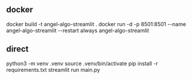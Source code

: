docker
---------------
docker build -t angel-algo-streamlit .
docker run -d -p 8501:8501 --name angel-algo-streamlit --restart always angel-algo-streamlit



direct
------------
python3 -m venv .venv
source .venv/bin/activate
pip install -r requirements.txt
streamlit run main.py